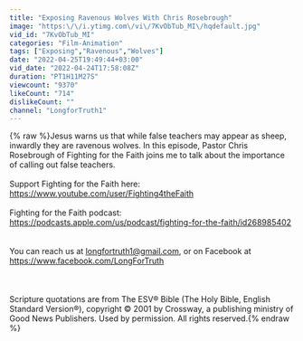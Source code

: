 ```yaml
---
title: "Exposing Ravenous Wolves With Chris Rosebrough"
image: "https:\/\/i.ytimg.com\/vi\/7KvObTub_MI\/hqdefault.jpg"
vid_id: "7KvObTub_MI"
categories: "Film-Animation"
tags: ["Exposing","Ravenous","Wolves"]
date: "2022-04-25T19:49:44+03:00"
vid_date: "2022-04-24T17:58:08Z"
duration: "PT1H11M27S"
viewcount: "9370"
likeCount: "714"
dislikeCount: ""
channel: "LongforTruth1"
---
```

{% raw %}Jesus warns us that while false teachers may appear as sheep, inwardly they are ravenous wolves. In this episode, Pastor Chris Rosebrough of Fighting for the Faith joins me to talk about the importance of calling out false teachers. <br /><br />Support Fighting for the Faith here: <a rel="nofollow" target="blank" href="https://www.youtube.com/user/Fighting4theFaith">https://www.youtube.com/user/Fighting4theFaith</a><br /><br />Fighting for the Faith podcast: <a rel="nofollow" target="blank" href="https://podcasts.apple.com/us/podcast/fighting-for-the-faith/id268985402">https://podcasts.apple.com/us/podcast/fighting-for-the-faith/id268985402</a><br /><br /><br />You can reach us at longfortruth1@gmail.com, or on Facebook at <a rel="nofollow" target="blank" href="https://www.facebook.com/LongForTruth">https://www.facebook.com/LongForTruth</a> <br /><br /><br /><br />Scripture quotations are from The ESV® Bible (The Holy Bible, English Standard Version®), copyright © 2001 by Crossway, a publishing ministry of Good News Publishers. Used by permission. All rights reserved.{% endraw %}
